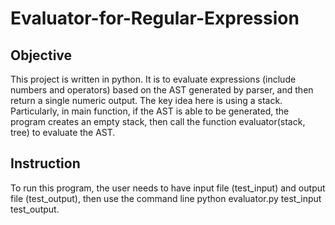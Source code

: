 # Evaluator-for-Regular-Expression
## Objective
This project is written in python. It is to evaluate expressions (include numbers and operators) based on the AST generated by parser, and then return a single numeric output. The key idea here is using a stack. Particularly, in main function, if the AST is able to be generated, the program creates an empty stack, then call the function evaluator(stack, tree) to evaluate the AST.
## Instruction
To run this program, the user needs to have input file (test_input) and output file (test_output), then use the command line python evaluator.py test_input test_output. 
